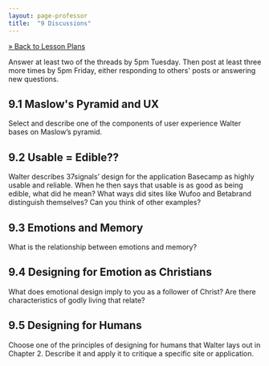 ```yaml
---
layout: page-professor
title:  "9 Discussions"
---
```

[&raquo; Back to Lesson Plans](/lesson-plans/)

Answer at least two of the threads by 5pm Tuesday. Then post at least three more times by 5pm Friday, either responding to others' posts or answering new questions.

## 9.1 Maslow's Pyramid and UX

Select and describe one of the components of user experience Walter bases on Maslow’s pyramid.

## 9.2 Usable = Edible??

Walter describes 37signals’ design for the application Basecamp as highly usable and reliable. When he then says that usable is as good as being edible, what did he mean? What ways did sites like Wufoo and Betabrand distinguish themselves? Can you think of other examples?

## 9.3 Emotions and Memory

What is the relationship between emotions and memory?

## 9.4 Designing for Emotion as Christians

What does emotional design imply to you as a follower of Christ? Are there characteristics of godly living that relate?

## 9.5 Designing for Humans

Choose one of the principles of designing for humans that Walter lays out in Chapter 2. Describe it and apply it to critique a specific site or application.
